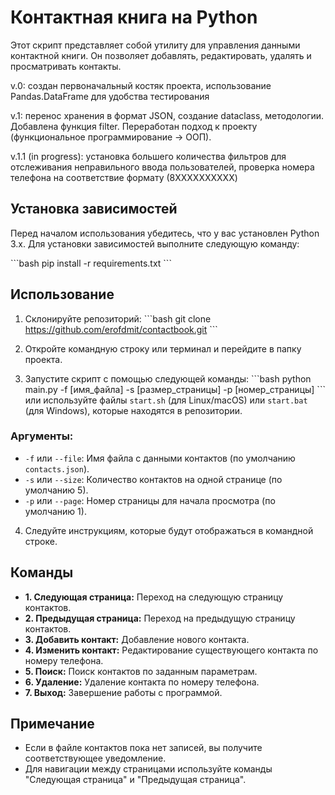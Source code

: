 # Контактная книга на Python

Этот скрипт представляет собой утилиту для управления данными контактной книги. Он позволяет добавлять, редактировать, удалять и просматривать контакты.

v.0: создан первоначальный костяк проекта, использование Pandas.DataFrame для удобства тестирования

v.1: перенос хранения в формат JSON, создание dataclass, методологии. Добавлена функция filter. Переработан подход к проекту (функциональное программирование -> ООП).

v.1.1 (in progress): установка большего количества фильтров для отслеживания неправильного ввода пользователей, проверка номера телефона на соответствие формату (8XXXXXXXXXX)

## Установка зависимостей

Перед началом использования убедитесь, что у вас установлен Python 3.x. Для установки зависимостей выполните следующую команду:

\```bash
pip install -r requirements.txt
\```

## Использование

1. Склонируйте репозиторий:
\```bash
git clone https://github.com/erofdmit/contactbook.git
\```

2. Откройте командную строку или терминал и перейдите в папку проекта.

3. Запустите скрипт с помощью следующей команды:
\```bash
python main.py -f [имя_файла] -s [размер_страницы] -p [номер_страницы]
\```
или используйте файлы `start.sh` (для Linux/macOS) или `start.bat` (для Windows), которые находятся в репозитории.

### Аргументы:
- `-f` или `--file`: Имя файла с данными контактов (по умолчанию `contacts.json`).
- `-s` или `--size`: Количество контактов на одной странице (по умолчанию 5).
- `-p` или `--page`: Номер страницы для начала просмотра (по умолчанию 1).

4. Следуйте инструкциям, которые будут отображаться в командной строке.

## Команды

- **1. Следующая страница:** Переход на следующую страницу контактов.
- **2. Предыдущая страница:** Переход на предыдущую страницу контактов.
- **3. Добавить контакт:** Добавление нового контакта.
- **4. Изменить контакт:** Редактирование существующего контакта по номеру телефона.
- **5. Поиск:** Поиск контактов по заданным параметрам.
- **6. Удаление:** Удаление контакта по номеру телефона.
- **7. Выход:** Завершение работы с программой.

## Примечание

- Если в файле контактов пока нет записей, вы получите соответствующее уведомление.
- Для навигации между страницами используйте команды "Следующая страница" и "Предыдущая страница".
